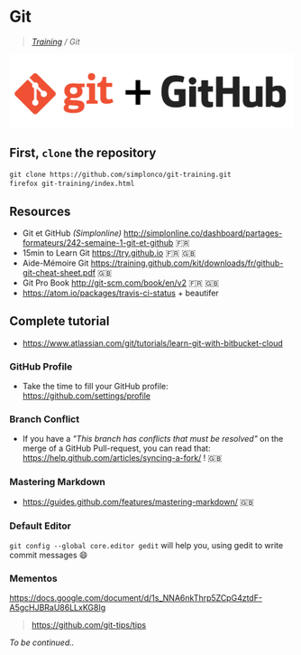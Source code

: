 # Git

>_[Training](https://github.com/simplonco/training) / Git_

![Git](git.png)

## First, `clone` the repository

```shell
git clone https://github.com/simplonco/git-training.git
firefox git-training/index.html
```

## Resources

* Git et GitHub _(Simplonline)_ http://simplonline.co/dashboard/partages-formateurs/242-semaine-1-git-et-github :fr:
* 15min to Learn Git https://try.github.io :fr: :uk:
* Aide-Mémoire Git https://training.github.com/kit/downloads/fr/github-git-cheat-sheet.pdf :uk:
* Git Pro Book http://git-scm.com/book/en/v2 :fr: :uk:
* https://atom.io/packages/travis-ci-status + beautifer

## Complete tutorial
* https://www.atlassian.com/git/tutorials/learn-git-with-bitbucket-cloud

### GitHub Profile

* Take the time to fill your GitHub profile: https://github.com/settings/profile

### Branch Conflict

* If you have a _"This branch has conflicts that must be resolved"_ on the merge of a GitHub Pull-request, you can read that: https://help.github.com/articles/syncing-a-fork/ ! :uk:

### Mastering Markdown

* https://guides.github.com/features/mastering-markdown/ :uk:

### Default Editor

`git config --global core.editor gedit` will help you, using gedit to write commit messages :smile:

### Mementos

https://docs.google.com/document/d/1s_NNA6nkThrp5ZCpG4ztdF-A5gcHJBRaU86LLxKG8Ig

> https://github.com/git-tips/tips


_To be continued.._
